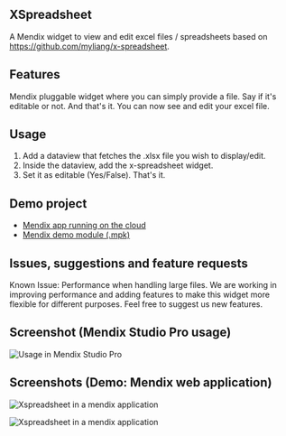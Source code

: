 ## XSpreadsheet
A Mendix widget to view and edit excel files / spreadsheets based on https://github.com/myliang/x-spreadsheet.


## Features
Mendix pluggable widget where you can simply provide a file. Say if it's editable or not.
And that's it. You can now see and edit your excel file.


## Usage
1. Add a dataview that fetches the .xlsx file you wish to display/edit.
2. Inside the dataview, add the x-spreadsheet widget.
3. Set it as editable (Yes/False). That's it.


## Demo project
- [Mendix app running on the cloud](https://x-spreadsheet-demo-sandbox.mxapps.io/index.html?profile=Responsive)
- [Mendix demo module (.mpk)](https://github.com/joaodelopes/xspreadsheet/tree/main/demo)


## Issues, suggestions and feature requests
Known Issue: Performance when handling large files.
We are working in improving performance and adding features to make this widget more flexible for different purposes. Feel free to suggest us new features.


## Screenshot (Mendix Studio Pro usage)

![Usage in Mendix Studio Pro](https://i.imgur.com/7Vu2V4v.png)


## Screenshots (Demo: Mendix web application)

![Xspreadsheet in a mendix application](https://i.imgur.com/oAnNK6E.png)

![Xspreadsheet in a mendix application](https://i.imgur.com/vLASJAE.png)